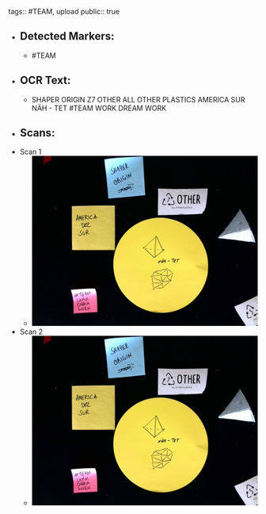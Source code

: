 tags:: #TEAM, upload
public:: true

- ## Detected Markers:
	- #TEAM
- ## OCR Text:
	- SHAPER
	  ORIGIN
	  Z7 OTHER
	  ALL OTHER PLASTICS
	  AMERICA
	  SUR
	  NÄH - TET
	  #TEAM
	  WORK
	  DREAM
	  WORK
- ## Scans:
- Scan 1
	- ![./assets/scans/2025-02-23_13-29-17-668279.jpg](./assets/scans/2025-02-23_13-29-17-668279.jpg)
- Scan 2
	- ![./assets/scans/2025-02-23_13-29-17-697468.jpg](./assets/scans/2025-02-23_13-29-17-697468.jpg)